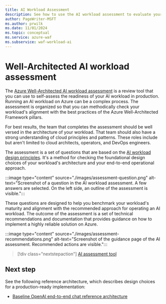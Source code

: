 ```yaml
---
title: AI Workload Assessment
description: See how to use the AI workload assessment to evaluate your workload's alignment with the best practices of the Azure Well-Architected Framework pillars.
author: PageWriter-MSFT
ms.author: prwilk
ms.date: 11/01/2024
ms.topic: conceptual
ms.service: azure-waf
ms.subservice: waf-workload-ai
---
```


# Well-Architected AI workload assessment

The [Azure Well-Architected AI workload assessment]() is a review tool that you can use to self-assess the readiness of your AI workload in production. Running an AI workload on Azure can be a complex process. The assessment is organized so that you can methodically check your workload's alignment with the best practices of the Azure Well-Architected Framework pillars.

For best results, the team that completes the assessment should be well versed in the architecture of your workload. That team should also have a strong understanding of cloud principles and patterns. These roles include but aren't limited to cloud architects, operators, and DevOps engineers.

The assessment is a set of questions that are based on the [AI workload design principles](./design-principles.md). It's a method for checking the foundational design choices of your workload's architecture and your end-to-end operational approach.

:::image type="content" source="./images/assessment-question.png" alt-text="Screenshot of a question in the AI workload assessment. A few answers are selected. On the left side, an outline of the assessment is visible.":::

These questions are designed to help you benchmark your workload's maturity and alignment with the recommended approach for operating an AI workload. The outcome of the assessment is a set of technical recommendations and documentation that provides guidance on how to implement a highly reliable solution on Azure.

:::image type="content" source="./images/assessment-recommendations.png" alt-text="Screenshot of the guidance page of the AI assessment. Recommended actions are visible.":::

> [!div class="nextstepaction"]
> [AI assessment tool](/assessments/1ef67c4e-b8d1-4193-b850-d192089ae33d)

## Next step

See the following reference architecture, which describes design choices for a production-ready implementation:

- [Baseline OpenAI end-to-end chat reference architecture](/azure/architecture/ai-ml/architecture/baseline-openai-e2e-chat)
